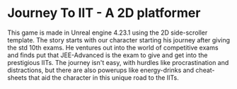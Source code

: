 # Journey To IIT - A 2D platformer

This game is made in Unreal engine 4.23.1 using the 2D side-scroller template. The story starts with our character starting his journey after giving the std 10th exams. He ventures out into the world of competitive exams and finds put that JEE-Advanced is the exam to give and get into the prestigious IITs. 
The journey isn't easy, with hurdles like procrastination and distractions, but there are also powerups like energy-drinks and cheat-sheets that aid the character in this unique road to the IITs.

